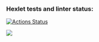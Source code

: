 ### Hexlet tests and linter status:
[![Actions Status](https://github.com/Chawku/python-project-50/actions/workflows/hexlet-check.yml/badge.svg)](https://github.com/Chawku/python-project-50/actions)

<a href="https://codeclimate.com/github/Chawku/python-project-50/maintainability"><img src="https://api.codeclimate.com/v1/badges/d7b44ef414c006d6dc3e/maintainability" /></a>
